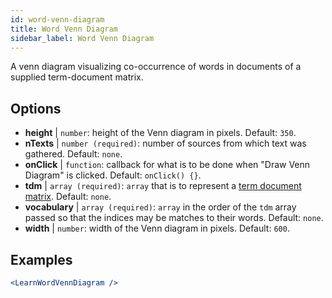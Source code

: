 ```yaml
---
id: word-venn-diagram
title: Word Venn Diagram
sidebar_label: Word Venn Diagram
---
```


A venn diagram visualizing co-occurrence of words in documents of a supplied term-document matrix.

## Options

* __height__ | `number`: height of the Venn diagram in pixels. Default: `350`.
* __nTexts__ | `number (required)`: number of sources from which text was gathered. Default: `none`.
* __onClick__ | `function`: callback for what is to be done when "Draw Venn Diagram" is clicked. Default: `onClick() {}`.
* __tdm__ | `array (required)`: `array` that is to represent a [term document matrix](https://en.wikipedia.org/wiki/Document-term_matrix). Default: `none`.
* __vocabulary__ | `array (required)`: `array` in the order of the `tdm` array passed so that the indices may be matches to their words. Default: `none`.
* __width__ | `number`: width of the Venn diagram in pixels. Default: `600`.


## Examples

```jsx live
<LearnWordVennDiagram />
```

